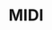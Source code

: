 ---
title: MIDI
description: MIDI host module and 8 channel MIDI router.
image: /images/modules/midi.jpg
versions:
  - name: Semi Assembled
    price: 15
  - name: Fully Assembled
    price: 20
size: base
--- 